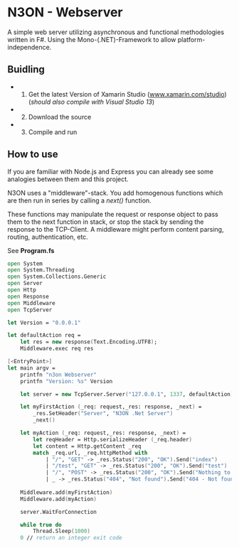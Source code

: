 # N3ON - Webserver #

A simple web server utilizing asynchronous and functional methodologies written in F#.
Using the Mono-(.NET)-Framework to allow platform-independence.

## Buidling ##

- 1. Get the latest Version of Xamarin Studio (www.xamarin.com/studio) (*should also compile with Visual Studio 13*)
- 2. Download the source
- 3. Compile and run

## How to use ##

If you are familiar with Node.js and Express you can already see some analogies between them and this project.

N3ON uses a "middleware"-stack. You add homogenous functions which are then run in series by calling a *next()* function.

These functions may manipulate the request or response object to pass them to the next function in stack, or stop the stack by sending the response to the TCP-Client.
A middleware might perform content parsing, routing, authentication, etc.

See **Program.fs**

```fsharp
open System
open System.Threading
open System.Collections.Generic
open Server
open Http
open Response
open Middleware
open TcpServer

let Version = "0.0.0.1"

let defaultAction req =
    let res = new response(Text.Encoding.UTF8);
    Middleware.exec req res

[<EntryPoint>]
let main argv = 
    printfn "n3on Webserver"
    printfn "Version: %s" Version

    let server = new TcpServer.Server("127.0.0.1", 1337, defaultAction)

    let myFirstAction (_req: request,_res: response, _next) =
        _res.SetHeader("Server", "N3ON .Net Server")
        _next()

    let myAction (_req: request,_res: response, _next) = 
        let reqHeader = Http.serializeHeader (_req.header)
        let content = Http.getContent _req
        match _req.url, _req.httpMethod with
            | "/", "GET" -> _res.Status("200", "OK").Send("index")
            | "/test", "GET" -> _res.Status("200", "OK").Send("test")
            | "/", "POST" -> _res.Status("200", "OK").Send("Nothing to POST here")
            | _ -> _res.Status("404", "Not found").Send("404 - Not found")
   
    Middleware.add(myFirstAction)
    Middleware.add(myAction)

    server.WaitForConnection

    while true do
        Thread.Sleep(1000)
    0 // return an integer exit code
```
